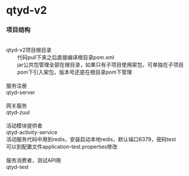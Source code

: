 # qtyd-v2

<div><h3>项目结构</h3></div>
<br/>
<div style="">qtyd-v2项目根目录</div>
<div style="margin-left:30px;">代码pull下来之后直接编译根目录pom.xml</div>
<div style="padding-left:30px">jar公共包管理全部在根目录，如果只有子项目使用架包，可单独在子项目pom下引入架包，版本号还是在根目录pom下管理</div>
<br/>
<div>服务注册</div>
<div>qtyd-server</div>
<br/>
<div>网关服务</div>
<div>qtyd-zuul</div>
<br/>
<div>活动模块提供者</div>
<div>qtyd-activity-service</div>
<div>活动服务代码中用到redis，安装启动本地redis，默认端口6379，密码test</div>
<div>可以到配置文件application-test.properties修改</div>
<br/>
<div>服务消费者，测试API用</div>
<div>qtyd-test</div>
<br/>






